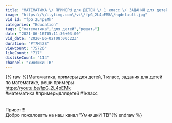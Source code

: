 ```yaml
---
title: "МАТЕМАТИКА \/ ПРИМЕРЫ для ДЕТЕЙ \/ 1 класс \/ ЗАДАНИЯ для детей по МАТЕМАТИКЕ"
image: "https:\/\/i.ytimg.com\/vi\/fpG_2L4pEMk\/hqdefault.jpg"
vid_id: "fpG_2L4pEMk"
categories: "Education"
tags: ["математика","для детей","решать"]
date: "2021-06-16T05:11:36+03:00"
vid_date: "2020-06-02T08:00:22Z"
duration: "PT7M47S"
viewcount: "75726"
likeCount: "717"
dislikeCount: "114"
channel: "УмняшкИ ТВ"
---
```

{% raw %}Математика, примеры для детей, 1 класс, задания для детей по математике, реши примеры<br /><a rel="nofollow" target="blank" href="https://youtu.be/fpG_2L4pEMk">https://youtu.be/fpG_2L4pEMk</a><br />#математика #примерыдлядетей #1класс<br /><br /><br />Привет!!!<br />Добро пожаловать на наш канал &quot;УмняшкИ ТВ&quot;{% endraw %}
